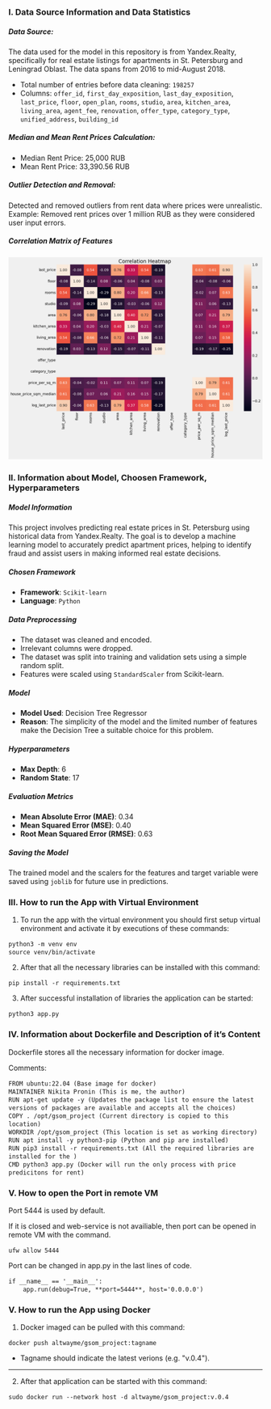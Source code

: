 ### I. Data Source Information and Data Statistics

##### Data Source:

The data used for the model in this repository is from Yandex.Realty, specifically for real estate listings for apartments in St. Petersburg and Leningrad Oblast. The data spans from 2016 to mid-August 2018.

- Total number of entries before data cleaning: `198257`
- Columns: `offer_id`, `first_day_exposition`, `last_day_exposition`, `last_price`, `floor`, `open_plan`, `rooms`, `studio`, `area`, `kitchen_area`, `living_area`, `agent_fee`, `renovation`, `offer_type`, `category_type`, `unified_address`, `building_id`

##### Median and Mean Rent Prices Calculation:

- Median Rent Price: 25,000 RUB
- Mean Rent Price: 33,390.56 RUB

##### Outlier Detection and Removal:

Detected and removed outliers from rent data where prices were unrealistic.
Example: Removed rent prices over 1 million RUB as they were considered user input errors.

##### Correlation Matrix of Features

![Picture](/pictures/correlation_heatmap.png)

### II. Information about Model, Choosen Framework, Hyperparameters

##### Model Information

This project involves predicting real estate prices in St. Petersburg using historical data from Yandex.Realty. The goal is to develop a machine learning model to accurately predict apartment prices, helping to identify fraud and assist users in making informed real estate decisions.

##### Chosen Framework

- **Framework**: `Scikit-learn`
- **Language**: `Python`

##### Data Preprocessing

- The dataset was cleaned and encoded.
- Irrelevant columns were dropped.
- The dataset was split into training and validation sets using a simple random split.
- Features were scaled using `StandardScaler` from Scikit-learn.

##### Model

- **Model Used**: Decision Tree Regressor
- **Reason**: The simplicity of the model and the limited number of features make the Decision Tree a suitable choice for this problem.

##### Hyperparameters

- **Max Depth**: 6
- **Random State**: 17

##### Evaluation Metrics

- **Mean Absolute Error (MAE)**: 0.34
- **Mean Squared Error (MSE)**: 0.40
- **Root Mean Squared Error (RMSE)**: 0.63
  
##### Saving the Model

The trained model and the scalers for the features and target variable were saved using `joblib` for future use in predictions.


### III. How to run the App with Virtual Environment

1. To run the app with the virtual environment you should first setup virtual environment and activate it by executions of these commands: 

```
python3 -m venv env
source venv/bin/activate
```

2. After that all the necessary libraries can be installed with this command:

```
pip install -r requirements.txt
```

3. After successful installation of libraries the application can be started:

```
python3 app.py
```

### IV. Information about Dockerfile and Description of it’s Content

Dockerfile stores all the necessary information for docker image.

Comments:

```
FROM ubuntu:22.04 (Base image for docker)
MAINTAINER Nikita Pronin (This is me, the author)
RUN apt-get update -y (Updates the package list to ensure the latest versions of packages are available and accepts all the choices)
COPY . /opt/gsom_project (Current directory is copied to this location)
WORKDIR /opt/gsom_project (This location is set as working directory)
RUN apt install -y python3-pip (Python and pip are installed)
RUN pip3 install -r requirements.txt (All the required libraries are installed for the )
CMD python3 app.py (Docker will run the only process with price predicitons for rent)
```

### V. How to open the Port in remote VM

Port 5444 is used by default. 

If it is closed and web-service is not availiable, then port can be opened in remote VM with the command.

```
ufw allow 5444
```

Port can be changed in app.py in the last lines of code.

```
if __name__ == '__main__':
    app.run(debug=True, **port=5444**, host='0.0.0.0')
```

### V. How to run the App using Docker

1. Docker imaged can be pulled with this command:

```
docker push altwayme/gsom_project:tagname
```

* Tagname should indicate the latest verions (e.g. "v.0.4").

---

2. After that application can be started with this command:

```
sudo docker run --network host -d altwayme/gsom_project:v.0.4
```
